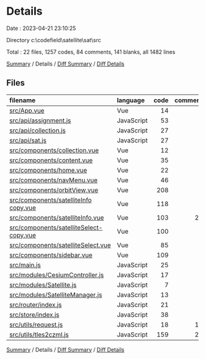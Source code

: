 # Details

Date : 2023-04-21 23:10:25

Directory c:\\codefield\\satellite\\sat\\src

Total : 22 files,  1257 codes, 84 comments, 141 blanks, all 1482 lines

[Summary](results.md) / Details / [Diff Summary](diff.md) / [Diff Details](diff-details.md)

## Files
| filename | language | code | comment | blank | total |
| :--- | :--- | ---: | ---: | ---: | ---: |
| [src/App.vue](/src/App.vue) | Vue | 14 | 0 | 6 | 20 |
| [src/api/assignment.js](/src/api/assignment.js) | JavaScript | 53 | 9 | 12 | 74 |
| [src/api/collection.js](/src/api/collection.js) | JavaScript | 27 | 6 | 7 | 40 |
| [src/api/sat.js](/src/api/sat.js) | JavaScript | 27 | 6 | 7 | 40 |
| [src/components/collection.vue](/src/components/collection.vue) | Vue | 12 | 0 | 4 | 16 |
| [src/components/content.vue](/src/components/content.vue) | Vue | 35 | 0 | 5 | 40 |
| [src/components/home.vue](/src/components/home.vue) | Vue | 22 | 0 | 2 | 24 |
| [src/components/navMenu.vue](/src/components/navMenu.vue) | Vue | 46 | 0 | 7 | 53 |
| [src/components/orbitView.vue](/src/components/orbitView.vue) | Vue | 208 | 0 | 14 | 222 |
| [src/components/satelliteInfo copy.vue](/src/components/satelliteInfo%20copy.vue) | Vue | 118 | 0 | 6 | 124 |
| [src/components/satelliteInfo.vue](/src/components/satelliteInfo.vue) | Vue | 103 | 20 | 5 | 128 |
| [src/components/satelliteSelect-copy.vue](/src/components/satelliteSelect-copy.vue) | Vue | 100 | 0 | 8 | 108 |
| [src/components/satelliteSelect.vue](/src/components/satelliteSelect.vue) | Vue | 85 | 0 | 6 | 91 |
| [src/components/sidebar.vue](/src/components/sidebar.vue) | Vue | 109 | 0 | 10 | 119 |
| [src/main.js](/src/main.js) | JavaScript | 25 | 0 | 7 | 32 |
| [src/modules/CesiumController.js](/src/modules/CesiumController.js) | JavaScript | 17 | 1 | 3 | 21 |
| [src/modules/Satellite.js](/src/modules/Satellite.js) | JavaScript | 7 | 0 | 3 | 10 |
| [src/modules/SatelliteManager.js](/src/modules/SatelliteManager.js) | JavaScript | 13 | 1 | 6 | 20 |
| [src/router/index.js](/src/router/index.js) | JavaScript | 21 | 0 | 4 | 25 |
| [src/store/index.js](/src/store/index.js) | JavaScript | 38 | 4 | 7 | 49 |
| [src/utils/request.js](/src/utils/request.js) | JavaScript | 18 | 15 | 4 | 37 |
| [src/utils/tles2czml.js](/src/utils/tles2czml.js) | JavaScript | 159 | 22 | 8 | 189 |

[Summary](results.md) / Details / [Diff Summary](diff.md) / [Diff Details](diff-details.md)